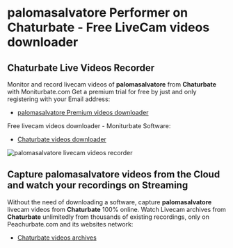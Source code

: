 # palomasalvatore Performer on Chaturbate - Free LiveCam videos downloader

## Chaturbate Live Videos Recorder

Monitor and record livecam videos of **palomasalvatore** from **Chaturbate** with Moniturbate.com
Get a premium trial for free by just and only registering with your Email address:
* [palomasalvatore Premium videos downloader](https://moniturbate.com/request-demo-licence-key.html)

Free livecam videos downloader - Moniturbate Software:
* [Chaturbate videos downloader](https://moniturbate.com/moniturbate-download-software.html)

![palomasalvatore livecam videos recorder](https://peachurnet.com/templates/moniturbate-software.png)


## Capture palomasalvatore videos from the Cloud and watch your recordings on Streaming

Without the need of downloading a software, capture **palomasalvatore** livecam videos from **Chaturbate** 100% online.
Watch Livecam archives from **Chaturbate** unlimitedly from thousands of existing recordings, only on Peachurbate.com and its websites network:
* [Chaturbate videos archives](https://peachurnet.com/)